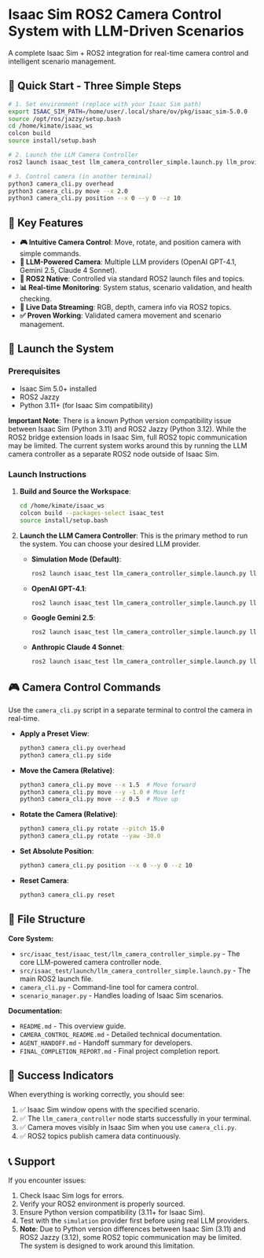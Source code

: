 # Isaac Sim ROS2 Camera Control System with LLM-Driven Scenarios

A complete Isaac Sim + ROS2 integration for real-time camera control and intelligent scenario management.

## 🚀 Quick Start - Three Simple Steps

```bash
# 1. Set environment (replace with your Isaac Sim path)
export ISAAC_SIM_PATH=/home/user/.local/share/ov/pkg/isaac_sim-5.0.0
source /opt/ros/jazzy/setup.bash
cd /home/kimate/isaac_ws
colcon build
source install/setup.bash

# 2. Launch the LLM Camera Controller
ros2 launch isaac_test llm_camera_controller_simple.launch.py llm_provider:=simulation

# 3. Control camera (in another terminal)
python3 camera_cli.py overhead
python3 camera_cli.py move --x 2.0
python3 camera_cli.py position --x 0 --y 0 --z 10
```

## 🎯 Key Features

- **🎮 Intuitive Camera Control**: Move, rotate, and position camera with simple commands.
- **🧠 LLM-Powered Camera**: Multiple LLM providers (OpenAI GPT-4.1, Gemini 2.5, Claude 4 Sonnet).
- **🚀 ROS2 Native**: Controlled via standard ROS2 launch files and topics.
- **📊 Real-time Monitoring**: System status, scenario validation, and health checking.
- **🔄 Live Data Streaming**: RGB, depth, camera info via ROS2 topics.
- **✅ Proven Working**: Validated camera movement and scenario management.

## 🚀 Launch the System

### Prerequisites
- Isaac Sim 5.0+ installed
- ROS2 Jazzy
- Python 3.11+ (for Isaac Sim compatibility)

**Important Note**: There is a known Python version compatibility issue between Isaac Sim (Python 3.11) and ROS2 Jazzy (Python 3.12). While the ROS2 bridge extension loads in Isaac Sim, full ROS2 topic communication may be limited. The current system works around this by running the LLM camera controller as a separate ROS2 node outside of Isaac Sim.

### Launch Instructions

1.  **Build and Source the Workspace**:
    ```bash
    cd /home/kimate/isaac_ws
    colcon build --packages-select isaac_test
    source install/setup.bash
    ```

2.  **Launch the LLM Camera Controller**:
    This is the primary method to run the system. You can choose your desired LLM provider.

    *   **Simulation Mode (Default)**:
        ```bash
        ros2 launch isaac_test llm_camera_controller_simple.launch.py llm_provider:=simulation
        ```

    *   **OpenAI GPT-4.1**:
        ```bash
        ros2 launch isaac_test llm_camera_controller_simple.launch.py llm_provider:=openai_gpt4.1 openai_api_key:='your-openai-api-key'
        ```

    *   **Google Gemini 2.5**:
        ```bash
        ros2 launch isaac_test llm_camera_controller_simple.launch.py llm_provider:=gemini_2.5 gemini_api_key:='your-gemini-api-key'
        ```

    *   **Anthropic Claude 4 Sonnet**:
        ```bash
        ros2 launch isaac_test llm_camera_controller_simple.launch.py llm_provider:=claude_4_sonnet anthropic_api_key:='your-claude-api-key'
        ```

## 🎮 Camera Control Commands

Use the `camera_cli.py` script in a separate terminal to control the camera in real-time.

*   **Apply a Preset View**:
    ```bash
    python3 camera_cli.py overhead
    python3 camera_cli.py side
    ```

*   **Move the Camera (Relative)**:
    ```bash
    python3 camera_cli.py move --x 1.5  # Move forward
    python3 camera_cli.py move --y -1.0 # Move left
    python3 camera_cli.py move --z 0.5  # Move up
    ```

*   **Rotate the Camera (Relative)**:
    ```bash
    python3 camera_cli.py rotate --pitch 15.0
    python3 camera_cli.py rotate --yaw -30.0
    ```

*   **Set Absolute Position**:
    ```bash
    python3 camera_cli.py position --x 0 --y 0 --z 10
    ```

*   **Reset Camera**:
    ```bash
    python3 camera_cli.py reset
    ```

## 📁 File Structure

**Core System:**
- `src/isaac_test/isaac_test/llm_camera_controller_simple.py` - The core LLM-powered camera controller node.
- `src/isaac_test/launch/llm_camera_controller_simple.launch.py` - The main ROS2 launch file.
- `camera_cli.py` - Command-line tool for camera control.
- `scenario_manager.py` - Handles loading of Isaac Sim scenarios.

**Documentation:**
- `README.md` - This overview guide.
- `CAMERA_CONTROL_README.md` - Detailed technical documentation.
- `AGENT_HANDOFF.md` - Handoff summary for developers.
- `FINAL_COMPLETION_REPORT.md` - Final project completion report.

## 🎉 Success Indicators

When everything is working correctly, you should see:
1. ✅ Isaac Sim window opens with the specified scenario.
2. ✅ The `llm_camera_controller` node starts successfully in your terminal.
3. ✅ Camera moves visibly in Isaac Sim when you use `camera_cli.py`.
4. ✅ ROS2 topics publish camera data continuously.

## 📞 Support

If you encounter issues:
1. Check Isaac Sim logs for errors.
2. Verify your ROS2 environment is properly sourced.
3. Ensure Python version compatibility (3.11+ for Isaac Sim).
4. Test with the `simulation` provider first before using real LLM providers.
5. **Note**: Due to Python version differences between Isaac Sim (3.11) and ROS2 Jazzy (3.12), some ROS2 topic communication may be limited. The system is designed to work around this limitation.